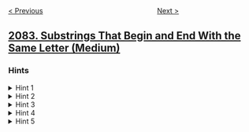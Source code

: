 <!--|This file generated by command(leetcode description); DO NOT EDIT.    |-->
<!--+----------------------------------------------------------------------+-->
<!--|@author    awesee <openset.wang@gmail.com>                           |-->
<!--|@link      https://github.com/awesee                                 |-->
<!--|@home      https://github.com/awesee/leetcode                        |-->
<!--+----------------------------------------------------------------------+-->

[< Previous](../the-number-of-rich-customers "The Number of Rich Customers")
　　　　　　　　　　　　　　　　
[Next >](../drop-type-1-orders-for-customers-with-type-0-orders "Drop Type 1 Orders for Customers With Type 0 Orders")

## [2083. Substrings That Begin and End With the Same Letter (Medium)](https://leetcode.com/problems/substrings-that-begin-and-end-with-the-same-letter "")



### Hints
<details>
<summary>Hint 1</summary>
In the string "abacad", the letter "a" appears 3 times. How many substrings begin with the first "a" and end with any "a"?
</details>

<details>
<summary>Hint 2</summary>
There are 3 substrings ("a", "aba", and "abaca"). How many substrings begin with the second "a" and end with any "a"? How about the third?
</details>

<details>
<summary>Hint 3</summary>
2 substrings begin with the second "a" ("a", and "aca") and 1 substring begins with the third "a" ("a").
</details>

<details>
<summary>Hint 4</summary>
There is a total of 3 + 2 + 1 = 6 substrings that begin and end with "a".
</details>

<details>
<summary>Hint 5</summary>
If a character appears i times in the string, there are i * (i + 1) / 2 substrings that begin and end with that character.
</details>

